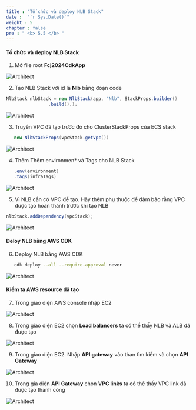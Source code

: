 ```yaml
---
title : "Tổ chức và deploy NLB Stack"
date :  "`r Sys.Date()`" 
weight : 5
chapter : false
pre : " <b> 5.5 </b> "
---
```


#### Tổ chức và deploy NLB Stack

1. Mở file root **Fcj2024CdkApp** 

![Architect](/images/5/createNLB/14.png?featherlight=false&width=60pc)

2. Tạo NLB Stack với id là **Nlb** bằng đoạn code
```java
NlbStack nlbStack = new NlbStack(app, "Nlb", StackProps.builder()
                .build(),);
 ```

![Architect](/images/5/createNLB/15.png?featherlight=false&width=60pc)

3. Truyền VPC đã tạo trước đó cho ClusterStackProps của ECS stack 

```java
   new NlbStackProps(vpcStack.getVpc())
```
![Architect](/images/5/createNLB/16.png?featherlight=false&width=60pc)

4. Thêm Thêm environmen* và Tags cho NLB Stack

```java
   .env(environment)
   .tags(infraTags)
```

![Architect](/images/5/createNLB/17.png?featherlight=false&width=60pc)

5. Vì NLB cần có VPC để tạo. Hãy thêm phụ thuộc để đảm bảo rằng VPC được tạo hoàn thành trước khi tạo NLB

```java
nlbStack.addDependency(vpcStack);
```

![Architect](/images/5/createNLB/18.png?featherlight=false&width=60pc)

#### Deloy NLB bằng AWS CDK


6. Deploy NLB bằng AWS CDK

```bash
   cdk deploy --all --require-approval never
```

![Architect](/images/5/createNLB/19.png?featherlight=false&width=60pc)

#### Kiểm ta AWS resource đã tạo

7. Trong giao diện AWS console nhập EC2

![Architect](/images/5/createNLB/20.png?featherlight=false&width=60pc)

8. Trong giao diện EC2 chọn **Load balancers** ta có thể thấy NLB và ALB đã được tạo

![Architect](/images/5/createNLB/21.png?featherlight=false&width=60pc)

9. Trong giao diện EC2. Nhập **API gateway** vào than tìm kiếm và chọn **API Gateway**

![Architect](/images/5/createNLB/22.png?featherlight=false&width=60pc)

10. Trong gia diện **API Gateway** chọn **VPC links** ta có thể thấy VPC link đã được tạo thành công

![Architect](/images/5/createNLB/23.png?featherlight=false&width=60pc)
